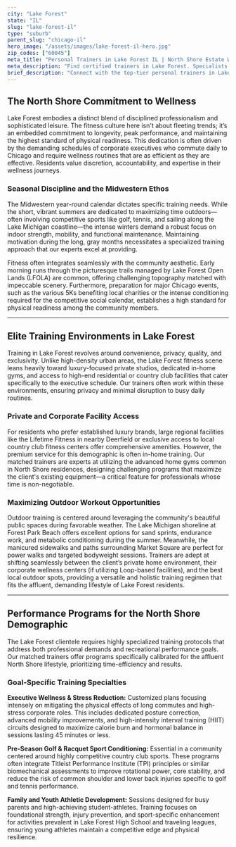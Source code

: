 ```yaml
---
city: "Lake Forest"
state: "IL"
slug: "lake-forest-il"
type: "suburb"
parent_slug: "chicago-il"
hero_image: "/assets/images/lake-forest-il-hero.jpg"
zip_codes: ["60045"]
meta_title: "Personal Trainers in Lake Forest IL | North Shore Estate Wellness"
meta_description: "Find certified trainers in Lake Forest. Specialists in expansive estate gyms, private club access, and North Shore luxury fitness."
brief_description: "Connect with the top-tier personal trainers in Lake Forest, IL, who understand the demands of the North Shore lifestyle. Our matching service specializes in pairing busy executives and active families with certified experts. Whether you need pre-season golf conditioning at Conway Farms or efficient, high-impact sessions built around your Loop commute, find the perfect Lake Forest personal trainer to optimize your health, performance, and appearance. Start your elite fitness journey today."
---
```

## The North Shore Commitment to Wellness

Lake Forest embodies a distinct blend of disciplined professionalism and sophisticated leisure. The fitness culture here isn't about fleeting trends; it’s an embedded commitment to longevity, peak performance, and maintaining the highest standard of physical readiness. This dedication is often driven by the demanding schedules of corporate executives who commute daily to Chicago and require wellness routines that are as efficient as they are effective. Residents value discretion, accountability, and expertise in their wellness journeys.

### Seasonal Discipline and the Midwestern Ethos

The Midwestern year-round calendar dictates specific training needs. While the short, vibrant summers are dedicated to maximizing time outdoors—often involving competitive sports like golf, tennis, and sailing along the Lake Michigan coastline—the intense winters demand a robust focus on indoor strength, mobility, and functional maintenance. Maintaining motivation during the long, gray months necessitates a specialized training approach that our experts excel at providing.

Fitness often integrates seamlessly with the community aesthetic. Early morning runs through the picturesque trails managed by Lake Forest Open Lands (LFOLA) are common, offering challenging topography matched with impeccable scenery. Furthermore, preparation for major Chicago events, such as the various 5Ks benefiting local charities or the intense conditioning required for the competitive social calendar, establishes a high standard for physical readiness among the community members.

---

## Elite Training Environments in Lake Forest

Training in Lake Forest revolves around convenience, privacy, quality, and exclusivity. Unlike high-density urban areas, the Lake Forest fitness scene leans heavily toward luxury-focused private studios, dedicated in-home gyms, and access to high-end residential or country club facilities that cater specifically to the executive schedule. Our trainers often work within these environments, ensuring privacy and minimal disruption to busy daily routines.

### Private and Corporate Facility Access

For residents who prefer established luxury brands, large regional facilities like the Lifetime Fitness in nearby Deerfield or exclusive access to local country club fitness centers offer comprehensive amenities. However, the premium service for this demographic is often in-home training. Our matched trainers are experts at utilizing the advanced home gyms common in North Shore residences, designing challenging programs that maximize the client's existing equipment—a critical feature for professionals whose time is non-negotiable.

### Maximizing Outdoor Workout Opportunities

Outdoor training is centered around leveraging the community's beautiful public spaces during favorable weather. The Lake Michigan shoreline at Forest Park Beach offers excellent options for sand sprints, endurance work, and metabolic conditioning during the summer. Meanwhile, the manicured sidewalks and paths surrounding Market Square are perfect for power walks and targeted bodyweight sessions. Trainers are adept at shifting seamlessly between the client’s private home environment, their corporate wellness centers (if utilizing Loop-based facilities), and the best local outdoor spots, providing a versatile and holistic training regimen that fits the affluent, demanding lifestyle of Lake Forest residents.

---

## Performance Programs for the North Shore Demographic

The Lake Forest clientele requires highly specialized training protocols that address both professional demands and recreational performance goals. Our matched trainers offer programs specifically calibrated for the affluent North Shore lifestyle, prioritizing time-efficiency and results.

### Goal-Specific Training Specialties

**Executive Wellness & Stress Reduction:** Customized plans focusing intensely on mitigating the physical effects of long commutes and high-stress corporate roles. This includes dedicated posture correction, advanced mobility improvements, and high-intensity interval training (HIIT) circuits designed to maximize calorie burn and hormonal balance in sessions lasting 45 minutes or less.

**Pre-Season Golf & Racquet Sport Conditioning:** Essential in a community centered around highly competitive country club sports. These programs often integrate Titleist Performance Institute (TPI) principles or similar biomechanical assessments to improve rotational power, core stability, and reduce the risk of common shoulder and lower back injuries specific to golf and tennis performance.

**Family and Youth Athletic Development:** Sessions designed for busy parents and high-achieving student-athletes. Training focuses on foundational strength, injury prevention, and sport-specific enhancement for activities prevalent in Lake Forest High School and traveling leagues, ensuring young athletes maintain a competitive edge and physical resilience.